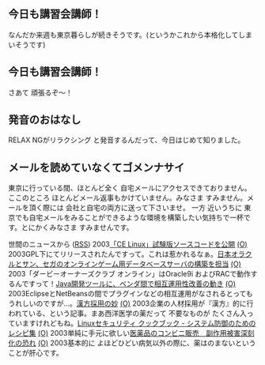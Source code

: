 ## 今日も講習会講師！

なんだか来週も東京暮らしが続きそうです。(というかこれから本格化してしまいそうです)






## 今日も講習会講師！


さあて 頑張るぞ～！

## 発音のおはなし


RELAX NGがリラクシング と発音するんだって、今日はじめて知りました。

## メールを読めていなくてゴメンナサイ


東京に行っている間、ほとんど全く 自宅メールにアクセスできておりません。ここのところ
ほとんどメール返事もかけていません。みなさま すみません。メールを頂く際には
会社と自宅の両方に送って下さいませ。
一方 近いうちに 東京でも自宅メールをみることができるような環境を構築したい気持ちで一杯です。とにかくみなさま
すみませんです。



世間のニュースから ([RSS](ig031126-news.xml)) 2003[「CE Linux」試験版ソースコードを公開](http://www.zdnet.co.jp/news/0311/25/njbt_04.html) [(O)](http://www.zdnet.co.jp/news/0311/25/njbt_04.html) 2003GPL下にてリリースされたんですって。これは惹かれるなぁ。[日本オラクルとサン、セガのオンラインゲーム用データベースサーバの構築を担当](http://japan.cnet.com/news/ent/story/0,2000047623,20062195,00.htm) [(O)](http://japan.cnet.com/news/ent/story/0,2000047623,20062195,00.htm) 2003「ダービーオーナーズクラブ オンライン」はOracle9i およびRACで動作するんですって！[Java開発ツールに、ベンダ間で相互運用性改善の動き](http://japan.cnet.com/news/ent/story/0,2000047623,20062201,00.htm) [(O)](http://japan.cnet.com/news/ent/story/0,2000047623,20062201,00.htm) 2003EclipseとNetBeansの間でプラグインなどの相互運用がなされるとってもうれしいのですが…。[漢方採用の妙](http://japan.internet.com/column/career/20031120/1.html) [(O)](http://japan.internet.com/column/career/20031120/1.html) 2003企業の人材採用が『漢方』的に行われている、という記事。まあ西洋医学の薬だって 不要なものが たくさん入っていますけれどもね。[Linuxセキュリティ クックブック - システム防御のためのレシピ集](http://www.oreilly.co.jp/BOOK/linuxsckbk/) [(O)](http://www.oreilly.co.jp/BOOK/linuxsckbk/) 2003単純に手元に欲しい[医薬品のコンビニ販売　副作用被害深刻化の恐れ](http://www.mainichi.co.jp/eye/kishanome/200311/20.html) [(O)](http://www.mainichi.co.jp/eye/kishanome/200311/20.html) 2003基本的に よほどひどい病気以外の際に、薬はのまないということが肝心です。